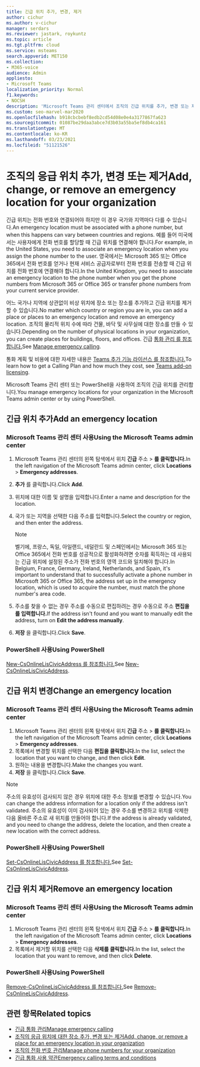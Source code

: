 ```yaml
---
title: 긴급 위치 추가, 변경, 제거
author: cichur
ms.author: v-cichur
manager: serdars
ms.reviewer: jastark, roykuntz
ms.topic: article
ms.tgt.pltfrm: cloud
ms.service: msteams
search.appverid: MET150
ms.collection:
- M365-voice
audience: Admin
appliesto:
- Microsoft Teams
localization_priority: Normal
f1.keywords:
- NOCSH
description: 'Microsoft Teams 관리 센터에서 조직의 긴급 위치를 추가, 변경 또는 제거하는 방법에 대해 자세히 알아보습니다. '
ms.custom: seo-marvel-mar2020
ms.openlocfilehash: b918cbcbebf8edb2cd54d08e0e4a3177867fa623
ms.sourcegitcommit: 01087be29daa3abce7d3b03a55ba5ef8db4ca161
ms.translationtype: MT
ms.contentlocale: ko-KR
ms.lasthandoff: 03/23/2021
ms.locfileid: "51121526"
---
```

# <a name="add-change-or-remove-an-emergency-location-for-your-organization"></a><span data-ttu-id="db772-103">조직의 응급 위치 추가, 변경 또는 제거</span><span class="sxs-lookup"><span data-stu-id="db772-103">Add, change, or remove an emergency location for your organization</span></span>

<span data-ttu-id="db772-104">긴급 위치는 전화 번호와 연결되어야 하지만 이 경우 국가와 지역마다 다를 수 있습니다.</span><span class="sxs-lookup"><span data-stu-id="db772-104">An emergency location must be associated with a phone number, but when this happens can vary between countries and regions.</span></span> <span data-ttu-id="db772-105">예를 들어 미국에서는 사용자에게 전화 번호를 할당할 때 긴급 위치를 연결해야 합니다.</span><span class="sxs-lookup"><span data-stu-id="db772-105">For example, in the United States, you need to associate an emergency location when you assign the phone number to the user.</span></span> <span data-ttu-id="db772-106">영국에서는 Microsoft 365 또는 Office 365에서 전화 번호를 얻거나 현재 서비스 공급자로부터 전화 번호를 전송할 때 긴급 위치를 전화 번호에 연결해야 합니다.</span><span class="sxs-lookup"><span data-stu-id="db772-106">In the United Kingdom, you need to associate an emergency location to the phone number when you get the phone numbers from Microsoft 365 or Office 365 or transfer phone numbers from your current service provider.</span></span>

<span data-ttu-id="db772-107">어느 국가나 지역에 상관없이 비상 위치에 장소 또는 장소를 추가하고 긴급 위치를 제거할 수 있습니다.</span><span class="sxs-lookup"><span data-stu-id="db772-107">No matter which country or region you are in, you can add a place or places to an emergency location and remove an emergency location.</span></span> <span data-ttu-id="db772-108">조직의 물리적 위치 수에 따라 건물, 바닥 및 사무실에 대한 장소를 만들 수 있습니다.</span><span class="sxs-lookup"><span data-stu-id="db772-108">Depending on the number of physical locations in your organization, you can create places for buildings, floors, and offices.</span></span> <span data-ttu-id="db772-109">긴급 [통화 관리 를 참조합니다.](what-are-emergency-locations-addresses-and-call-routing.md)</span><span class="sxs-lookup"><span data-stu-id="db772-109">See [Manage emergency calling](what-are-emergency-locations-addresses-and-call-routing.md).</span></span>
  
<span data-ttu-id="db772-110">통화 계획 및 비용에 대한 자세한 내용은 [Teams 추가 기능 라이선스 를 참조합니다.](./teams-add-on-licensing/microsoft-teams-add-on-licensing.md)</span><span class="sxs-lookup"><span data-stu-id="db772-110">To learn how to get a Calling Plan and how much they cost, see [Teams add-on licensing](./teams-add-on-licensing/microsoft-teams-add-on-licensing.md).</span></span>

<span data-ttu-id="db772-111">Microsoft Teams 관리 센터 또는 PowerShell을 사용하여 조직의 긴급 위치를 관리합니다.</span><span class="sxs-lookup"><span data-stu-id="db772-111">You manage emergency locations for your organization in the Microsoft Teams admin center or by using PowerShell.</span></span>
  
## <a name="add-an-emergency-location"></a><span data-ttu-id="db772-112">긴급 위치 추가</span><span class="sxs-lookup"><span data-stu-id="db772-112">Add an emergency location</span></span>

### <a name="using-the-microsoft-teams-admin-center"></a><span data-ttu-id="db772-113">Microsoft Teams 관리 센터 사용</span><span class="sxs-lookup"><span data-stu-id="db772-113">Using the Microsoft Teams admin center</span></span>

1. <span data-ttu-id="db772-114">Microsoft Teams 관리 센터의 왼쪽 탐색에서 위치 **긴급** 주소  >  **를 클릭합니다.**</span><span class="sxs-lookup"><span data-stu-id="db772-114">In the left navigation of the Microsoft Teams admin center, click **Locations** > **Emergency addresses**.</span></span>
2. <span data-ttu-id="db772-115">**추가** 를 클릭합니다.</span><span class="sxs-lookup"><span data-stu-id="db772-115">Click **Add**.</span></span>
3. <span data-ttu-id="db772-116">위치에 대한 이름 및 설명을 입력합니다.</span><span class="sxs-lookup"><span data-stu-id="db772-116">Enter a name and description for the location.</span></span>
4. <span data-ttu-id="db772-117">국가 또는 지역을 선택한 다음 주소를 입력합니다.</span><span class="sxs-lookup"><span data-stu-id="db772-117">Select the country or region, and then enter the address.</span></span>

   > [!NOTE]
   > <span data-ttu-id="db772-118">벨기에, 프랑스, 독일, 아일랜드, 네덜란드 및 스페인에서는 Microsoft 365 또는 Office 365에서 전화 번호를 성공적으로 활성화하려면 숫자를 획득하는 데 사용되는 긴급 위치에 설정된 주소가 전화 번호의 영역 코드와 일치해야 합니다.</span><span class="sxs-lookup"><span data-stu-id="db772-118">In Belgium, France, Germany, Ireland, Netherlands, and Spain, it's important to understand that to successfully activate a phone number in Microsoft 365 or Office 365, the address set up in the emergency location, which is used to acquire the number, must match the phone number's area code.</span></span>

5. <span data-ttu-id="db772-119">주소를 찾을 수 없는 경우 주소를 수동으로 편집하려는 경우 수동으로 주소 **편집을 를 입력합니다.**</span><span class="sxs-lookup"><span data-stu-id="db772-119">If the address isn't found and you want to manually edit the address, turn on **Edit the address manually**.</span></span>
6. <span data-ttu-id="db772-120">**저장** 을 클릭합니다.</span><span class="sxs-lookup"><span data-stu-id="db772-120">Click **Save**.</span></span>

### <a name="using-powershell"></a><span data-ttu-id="db772-121">PowerShell 사용</span><span class="sxs-lookup"><span data-stu-id="db772-121">Using PowerShell</span></span>

<span data-ttu-id="db772-122">[New-CsOnlineLisCivicAddress 를 참조합니다.](/powershell/module/skype/new-csonlineliscivicaddress)</span><span class="sxs-lookup"><span data-stu-id="db772-122">See [New-CsOnlineLisCivicAddress](/powershell/module/skype/new-csonlineliscivicaddress).</span></span>
    
## <a name="change-an-emergency-location"></a><span data-ttu-id="db772-123">긴급 위치 변경</span><span class="sxs-lookup"><span data-stu-id="db772-123">Change an emergency location</span></span>

### <a name="using-the-microsoft-teams-admin-center"></a><span data-ttu-id="db772-124">Microsoft Teams 관리 센터 사용</span><span class="sxs-lookup"><span data-stu-id="db772-124">Using the Microsoft Teams admin center</span></span>

1. <span data-ttu-id="db772-125">Microsoft Teams 관리 센터의 왼쪽 탐색에서 위치 **긴급** 주소  >  **를 클릭합니다.**</span><span class="sxs-lookup"><span data-stu-id="db772-125">In the left navigation of the Microsoft Teams admin center, click **Locations** > **Emergency addresses**.</span></span>
2. <span data-ttu-id="db772-126">목록에서 변경할 위치를 선택한 다음 **편집을 클릭합니다.**</span><span class="sxs-lookup"><span data-stu-id="db772-126">In the list, select the location that you want to change, and then click **Edit**.</span></span>
3. <span data-ttu-id="db772-127">원하는 내용을 변경합니다.</span><span class="sxs-lookup"><span data-stu-id="db772-127">Make the changes you want.</span></span>
4. <span data-ttu-id="db772-128">**저장** 을 클릭합니다.</span><span class="sxs-lookup"><span data-stu-id="db772-128">Click **Save**.</span></span>

> [!NOTE]
> <span data-ttu-id="db772-129">주소의 유효성이 검사되지 않은 경우 위치에 대한 주소 정보를 변경할 수 있습니다.</span><span class="sxs-lookup"><span data-stu-id="db772-129">You can change the address information for a location only if the address isn't validated.</span></span> <span data-ttu-id="db772-130">주소의 유효성이 이미 검사되어 있는 경우 주소를 변경하고 위치를 삭제한 다음 올바른 주소로 새 위치를 만들어야 합니다.</span><span class="sxs-lookup"><span data-stu-id="db772-130">If the address is already validated, and you need to change the address, delete the location, and then create a new location with the correct address.</span></span>

### <a name="using-powershell"></a><span data-ttu-id="db772-131">PowerShell 사용</span><span class="sxs-lookup"><span data-stu-id="db772-131">Using PowerShell</span></span>

<span data-ttu-id="db772-132">[Set-CsOnlineLisCivicAddress 를 참조합니다.](/powershell/module/skype/set-csonlineliscivicaddress)</span><span class="sxs-lookup"><span data-stu-id="db772-132">See [Set-CsOnlineLisCivicAddress](/powershell/module/skype/set-csonlineliscivicaddress).</span></span>
    
## <a name="remove-an-emergency-location"></a><span data-ttu-id="db772-133">긴급 위치 제거</span><span class="sxs-lookup"><span data-stu-id="db772-133">Remove an emergency location</span></span>

### <a name="using-the-microsoft-teams-admin-center"></a><span data-ttu-id="db772-134">Microsoft Teams 관리 센터 사용</span><span class="sxs-lookup"><span data-stu-id="db772-134">Using the Microsoft Teams admin center</span></span>

1. <span data-ttu-id="db772-135">Microsoft Teams 관리 센터의 왼쪽 탐색에서 위치 **긴급** 주소  >  **를 클릭합니다.**</span><span class="sxs-lookup"><span data-stu-id="db772-135">In the left navigation of the Microsoft Teams admin center, click **Locations** > **Emergency addresses**.</span></span>
2. <span data-ttu-id="db772-136">목록에서 제거할 위치를 선택한 다음 **삭제를 클릭합니다.**</span><span class="sxs-lookup"><span data-stu-id="db772-136">In the list, select the location that you want to remove, and then click **Delete**.</span></span>

### <a name="using-powershell"></a><span data-ttu-id="db772-137">PowerShell 사용</span><span class="sxs-lookup"><span data-stu-id="db772-137">Using PowerShell</span></span>

<span data-ttu-id="db772-138">[Remove-CsOnlineLisCivicAddress 를 참조합니다.](/powershell/module/skype/remove-csonlineliscivicaddress)</span><span class="sxs-lookup"><span data-stu-id="db772-138">See [Remove-CsOnlineLisCivicAddress](/powershell/module/skype/remove-csonlineliscivicaddress).</span></span>

## <a name="related-topics"></a><span data-ttu-id="db772-139">관련 항목</span><span class="sxs-lookup"><span data-stu-id="db772-139">Related topics</span></span>

- [<span data-ttu-id="db772-140">긴급 통화 관리</span><span class="sxs-lookup"><span data-stu-id="db772-140">Manage emergency calling</span></span>](what-are-emergency-locations-addresses-and-call-routing.md)
- [<span data-ttu-id="db772-141">조직의 응급 위치에 대한 장소 추가, 변경 또는 제거</span><span class="sxs-lookup"><span data-stu-id="db772-141">Add, change, or remove a place for an emergency location in your organization</span></span>](add-change-remove-emergency-place-organization.md)
- [<span data-ttu-id="db772-142">조직의 전화 번호 관리</span><span class="sxs-lookup"><span data-stu-id="db772-142">Manage phone numbers for your organization</span></span>](/microsoftteams/manage-phone-numbers-for-your-organization)
- [<span data-ttu-id="db772-143">긴급 통화 사용 약관</span><span class="sxs-lookup"><span data-stu-id="db772-143">Emergency calling terms and conditions</span></span>](./emergency-calling-terms-and-conditions.md)